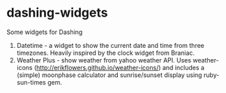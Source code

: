 dashing-widgets
===============

Some widgets for Dashing

1. Datetime - a widget to show the current date and time from three timezones.
   Heavily inspired by the clock widget from Braniac.
2. Weather Plus - show weather from yahoo weather API. Uses weather-icons (http://erikflowers.github.io/weather-icons/)
   and includes a (simple) moonphase calculator and sunrise/sunset display using ruby-sun-times gem.

